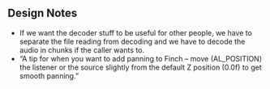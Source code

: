 Design Notes
------------

* If we want the decoder stuff to be useful for other people, we have to separate
  the file reading from decoding and we have to decode the audio in chunks if the
  caller wants to.
* “A tip for when you want to add panning to Finch – move (AL_POSITION) the
  listener or the source slightly from the default Z position (0.0f) to get
  smooth panning.”

